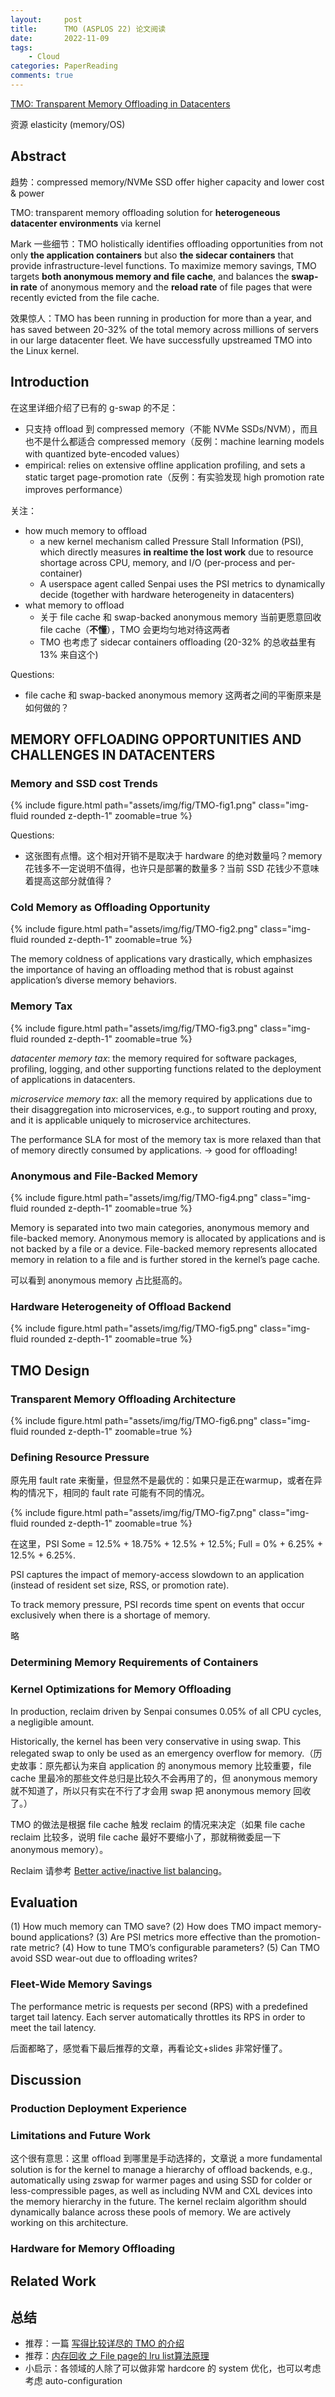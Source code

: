 ```yaml
---
layout:     post
title:      TMO (ASPLOS 22) 论文阅读
date:       2022-11-09
tags:
    - Cloud
categories: PaperReading
comments: true
---
```


[TMO: Transparent Memory Offloading in Datacenters](https://www.pdl.cmu.edu/ftp/NVM/tmo_asplos22.pdf)

资源 elasticity (memory/OS)

## Abstract

趋势：compressed memory/NVMe SSD offer higher capacity and lower cost & power

TMO: transparent memory offloading solution for **heterogeneous datacenter environments** via kernel

Mark 一些细节：TMO holistically identifies offloading opportunities from not only **the application containers** but also **the sidecar containers** that provide infrastructure-level functions. To maximize memory savings, TMO targets **both anonymous memory and file cache**, and balances the **swap-in rate** of anonymous memory and the **reload rate** of file pages that were recently evicted from the file cache.

效果惊人：TMO has been running in production for more than a year, and has saved between 20-32% of the total memory across millions of servers in our large datacenter fleet. We have successfully upstreamed TMO into the Linux kernel.

## Introduction

在这里详细介绍了已有的 g-swap 的不足：

- 只支持 offload 到 compressed memory（不能 NVMe SSDs/NVM），而且也不是什么都适合 compressed memory（反例：machine learning models with quantized byte-encoded values）
- empirical: relies on extensive offline application profiling, and sets a static target page-promotion rate（反例：有实验发现 high promotion rate improves performance）

关注：
- how much memory to offload
  - a new kernel mechanism called Pressure Stall Information (PSI), which directly measures **in realtime the lost work** due to resource shortage across CPU, memory, and I/O (per-process and per-container)
  - A userspace agent called Senpai uses the PSI metrics to dynamically decide (together with hardware heterogeneity in datacenters)
- what memory to offload
  - 关于 file cache 和 swap-backed anonymous memory 当前更愿意回收 file cache（**不懂**），TMO 会更均匀地对待这两者
  - TMO 也考虑了 sidecar containers offloading (20-32% 的总收益里有 13% 来自这个)

Questions:

- file cache 和 swap-backed anonymous memory 这两者之间的平衡原来是如何做的？

## MEMORY OFFLOADING OPPORTUNITIES AND CHALLENGES IN DATACENTERS

### Memory and SSD cost Trends

{% include figure.html path="assets/img/fig/TMO-fig1.png" class="img-fluid rounded z-depth-1" zoomable=true %}

Questions:

- 这张图有点懵。这个相对开销不是取决于 hardware 的绝对数量吗？memory 花钱多不一定说明不值得，也许只是部署的数量多？当前 SSD 花钱少不意味着提高这部分就值得？

### Cold Memory as Offloading Opportunity

{% include figure.html path="assets/img/fig/TMO-fig2.png" class="img-fluid rounded z-depth-1" zoomable=true %}

The memory coldness of applications vary drastically, which emphasizes the importance of having an offloading method that is robust against application’s diverse memory behaviors.

### Memory Tax

{% include figure.html path="assets/img/fig/TMO-fig3.png" class="img-fluid rounded z-depth-1" zoomable=true %}

*datacenter memory tax*: the memory required for software packages, profiling, logging, and other supporting functions related to the deployment of applications in datacenters. 

*microservice memory tax*: all the memory required by applications due to their disaggregation into microservices, e.g., to support routing and proxy, and it is applicable uniquely to microservice architectures.

The performance SLA for most of the memory tax is more relaxed than that of memory directly consumed by applications. -> good for offloading!

### Anonymous and File-Backed Memory

{% include figure.html path="assets/img/fig/TMO-fig4.png" class="img-fluid rounded z-depth-1" zoomable=true %}

Memory is separated into two main categories, anonymous memory and file-backed memory. Anonymous memory is allocated by applications and is not backed by a file or a device. File-backed memory represents allocated memory in relation to a file and is further stored in the kernel’s page cache.

可以看到 anonymous memory 占比挺高的。

### Hardware Heterogeneity of Offload Backend

{% include figure.html path="assets/img/fig/TMO-fig5.png" class="img-fluid rounded z-depth-1" zoomable=true %}

## TMO Design

### Transparent Memory Offloading Architecture

{% include figure.html path="assets/img/fig/TMO-fig6.png" class="img-fluid rounded z-depth-1" zoomable=true %}

### Defining Resource Pressure

原先用 fault rate 来衡量，但显然不是最优的：如果只是正在warmup，或者在异构的情况下，相同的 fault rate 可能有不同的情况。

{% include figure.html path="assets/img/fig/TMO-fig7.png" class="img-fluid rounded z-depth-1" zoomable=true %}

在这里，PSI Some = 12.5% + 18.75% + 12.5% + 12.5%; Full = 0% + 6.25% + 12.5% + 6.25%.

PSI captures the impact of memory-access slowdown to an application (instead of resident set size, RSS, or promotion rate).

To track memory pressure, PSI records time spent on events that occur exclusively when there is a shortage of memory.

略

### Determining Memory Requirements of Containers

### Kernel Optimizations for Memory Offloading

In production, reclaim driven by Senpai consumes 0.05% of all CPU cycles, a negligible amount.

Historically, the kernel has been very conservative in using swap. This relegated swap to only be used as an emergency overflow for memory.（历史故事：原先都认为来自 application 的 anonymous memory 比较重要，file cache 里最冷的那些文件总归是比较久不会再用了的，但 anonymous memory 就不知道了，所以只有实在不行了才会用 swap 把 anonymous memory 回收了。）

TMO 的做法是根据 file cache 触发 reclaim 的情况来决定（如果 file cache reclaim 比较多，说明 file cache 最好不要缩小了，那就稍微委屈一下 anonymous memory）。

Reclaim 请参考 [Better active/inactive list balancing](https://lwn.net/Articles/495543/)。

## Evaluation

(1) How much memory can TMO save?
(2) How does TMO impact memory-bound applications?
(3) Are PSI metrics more effective than the promotion-rate metric?
(4) How to tune TMO’s configurable parameters?
(5) Can TMO avoid SSD wear-out due to offloading writes?

### Fleet-Wide Memory Savings

The performance metric is requests per second (RPS) with a predefined target tail latency. Each server automatically throttles its RPS in order to meet the tail latency.

后面都略了，感觉看下最后推荐的文章，再看论文+slides 非常好懂了。

## Discussion

### Production Deployment Experience

### Limitations and Future Work

这个很有意思：这里 offload 到哪里是手动选择的，文章说 a more fundamental solution is for the kernel to manage a hierarchy of offload backends, e.g., automatically using zswap for warmer pages and using SSD for colder or less-compressible pages, as well as including NVM and CXL devices into the memory hierarchy in the future. The kernel reclaim algorithm should dynamically balance across these pools of memory. We are actively working on this architecture.

### Hardware for Memory Offloading

## Related Work

## 总结

- 推荐：一篇 [写得比较详尽的 TMO 的介绍](https://zhuanlan.zhihu.com/p/578795964)
- 推荐：[内存回收 之 File page的 lru list算法原理](https://zhuanlan.zhihu.com/p/421298579)
- 小启示：各领域的人除了可以做非常 hardcore 的 system 优化，也可以考虑考虑 auto-configuration